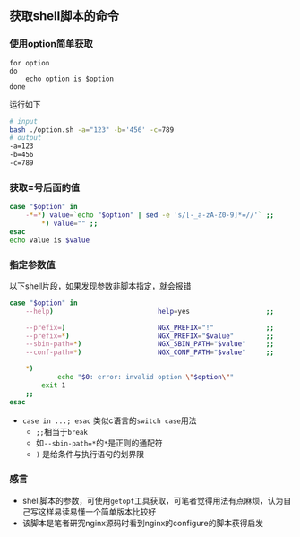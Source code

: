## 获取shell脚本的命令

### 使用option简单获取


```shell
for option
do
    echo option is $option
done
```

运行如下

```sh
# input
bash ./option.sh -a="123" -b='456' -c=789
# output
-a=123
-b=456
-c=789
```

### 获取=号后面的值

```sh
case "$option" in
    -*=*) value=`echo "$option" | sed -e 's/[-_a-zA-Z0-9]*=//'` ;;
        *) value="" ;;
esac
echo value is $value
```

### 指定参数值

以下shell片段，如果发现参数非脚本指定，就会报错

```sh
case "$option" in
    --help)                          help=yes                   ;;

    --prefix=)                       NGX_PREFIX="!"             ;;
    --prefix=*)                      NGX_PREFIX="$value"        ;;
    --sbin-path=*)                   NGX_SBIN_PATH="$value"     ;;
    --conf-path=*)                   NGX_CONF_PATH="$value"     ;;

    *)
            echo "$0: error: invalid option \"$option\""
        exit 1
    ;;
esac
```

- `case in ...; esac` 类似c语言的`switch case`用法
    + `;;`相当于`break`
    + 如`--sbin-path=*`的`*`是正则的通配符
    + `)` 是给条件与执行语句的划界限

### 感言

- shell脚本的参数，可使用`getopt`工具获取，可笔者觉得用法有点麻烦，认为自己写这样易读易懂一个简单版本比较好
- 该脚本是笔者研究nginx源码时看到nginx的configure的脚本获得启发